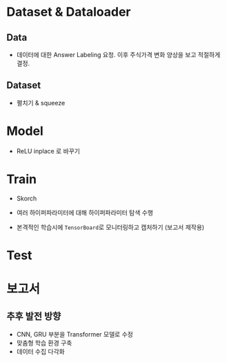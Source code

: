 # Dataset & Dataloader
## Data
- 데이터에 대한 Answer Labeling 요청. 이후 주식가격 변화 양상을 보고 적절하게 결정.

## Dataset
- 펼치기 & squeeze

# Model
- ReLU inplace 로 바꾸기

# Train
- Skorch


- 여러 하이퍼파라미터에 대해 하이퍼파라미터 탐색 수행
- 본격적인 학습시에 `TensorBoard`로 모니터링하고 캡처하기 (보고서 제작용)

# Test


# 보고서
## 추후 발전 방향
- CNN, GRU 부분을 Transformer 모델로 수정
- 맞춤형 학습 환경 구축
- 데이터 수집 다각화
